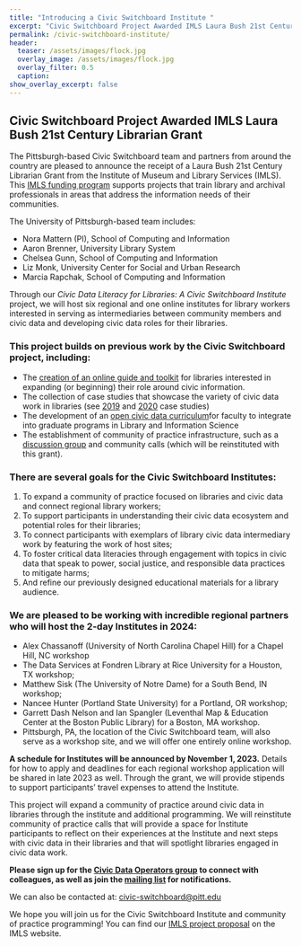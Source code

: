 ```yaml
---
title: "Introducing a Civic Switchboard Institute "
excerpt: "Civic Switchboard Project Awarded IMLS Laura Bush 21st Century Librarian Grant"
permalink: /civic-switchboard-institute/
header:
  teaser: /assets/images/flock.jpg
  overlay_image: /assets/images/flock.jpg
  overlay_filter: 0.5
  caption: 
show_overlay_excerpt: false
---
```


## Civic Switchboard Project Awarded IMLS Laura Bush 21st Century Librarian Grant

The Pittsburgh-based Civic Switchboard team and partners from around the country are pleased to announce the receipt of a Laura Bush 21st Century Librarian Grant from the Institute of Museum and Library Services (IMLS). This [IMLS funding program](https://www.imls.gov/grants/available/laura-bush-21st-century-librarian-program) supports projects that train library and archival professionals in areas that address the information needs of their communities.  

The University of Pittsburgh-based team includes:    
* Nora Mattern (PI), School of Computing and Information   
* Aaron Brenner, University Library System  
* Chelsea Gunn, School of Computing and Information  
* Liz Monk, University Center for Social and Urban Research  
* Marcia Rapchak, School of Computing and Information   

Through our *Civic Data Literacy for Libraries: A Civic Switchboard Institute* project, we will host six regional and one online institutes for library workers interested in serving as intermediaries between community members and civic data and developing civic data roles for their libraries.  

### This project builds on previous work by the Civic Switchboard project, including:

* The [creation of an online guide and toolkit](https://civic-switchboard.github.io/assets/guide/Civic_Switchboard_Guide.pdf) for libraries interested in expanding (or beginning) their role around civic information.  
* The collection of case studies that showcase the variety of civic data work in libraries (see [2019](https://civic-switchboard.gitbook.io/guide/case-studies) and [2020](https://civic-switchboard.gitbook.io/guide/case-studies-2020) case studies) 
* The development of an [open civic data curriculum](https://civic-switchboard.gitbook.io/education-series/)for faculty to integrate into graduate programs in Library and Information Science  
* The establishment of community of practice infrastructure, such as a [discussion group](https://civic-switchboard.github.io/group/) and community calls (which will be reinstituted with this grant). 

### There are several goals for the Civic Switchboard Institutes:  
1. To expand a community of practice focused on libraries and civic data and connect regional library workers; 
2. To support participants in understanding their civic data ecosystem and potential roles for their libraries; 
3. To connect participants with exemplars of library civic data intermediary work by featuring the work of host sites;
4. To foster critical data literacies through engagement with topics in civic data that speak to power, social justice, and responsible data practices to mitigate harms; 
5. And refine our previously designed educational materials for a library audience.

### We are pleased to be working with incredible regional partners who will host the 2-day Institutes in 2024:
* Alex Chassanoff (University of North Carolina Chapel Hill) for a Chapel Hill, NC workshop
* The Data Services at Fondren Library at Rice University for a Houston, TX workshop;
* Matthew Sisk (The University of Notre Dame) for a South Bend, IN workshop;
* Nancee Hunter (Portland State University) for a Portland, OR workshop;
* Garrett Dash Nelson and Ian Spangler (Leventhal Map & Education Center at the Boston Public Library) for a Boston, MA workshop.
* Pittsburgh, PA, the location of the Civic Switchboard team, will also serve as a workshop site, and we will offer one entirely online workshop.


**A schedule for Institutes will be announced by November 1, 2023.** Details for how to apply and deadlines for each regional workshop application will be shared in late 2023 as well. Through the grant, we will provide stipends to support participants’ travel expenses to attend the Institute.

This project will expand a community of practice around civic data in libraries through the institute and additional programming. We will reinstitute community of practice calls that will provide a space for Institute participants to reflect on their experiences at the Institute and next steps with civic data in their libraries and that will spotlight libraries engaged in civic data work. 

**Please sign up for the [Civic Data Operators group](https://civic-switchboard.github.io/group/) to connect with colleagues, as well as join the [mailing list](https://civicswitchboard.us17.list-manage.com/subscribe?u=530c4fdb234145e8e1e6b5307&id=3ae069cc9d) for notifications.**  

We can also be contacted at: civic-switchboard@pitt.edu

We hope you will join us for the Civic Switchboard Institute and community of practice programming! You can find our [IMLS project proposal](https://www.imls.gov/grants/awarded/re-254899-ols-23) on the IMLS website.

